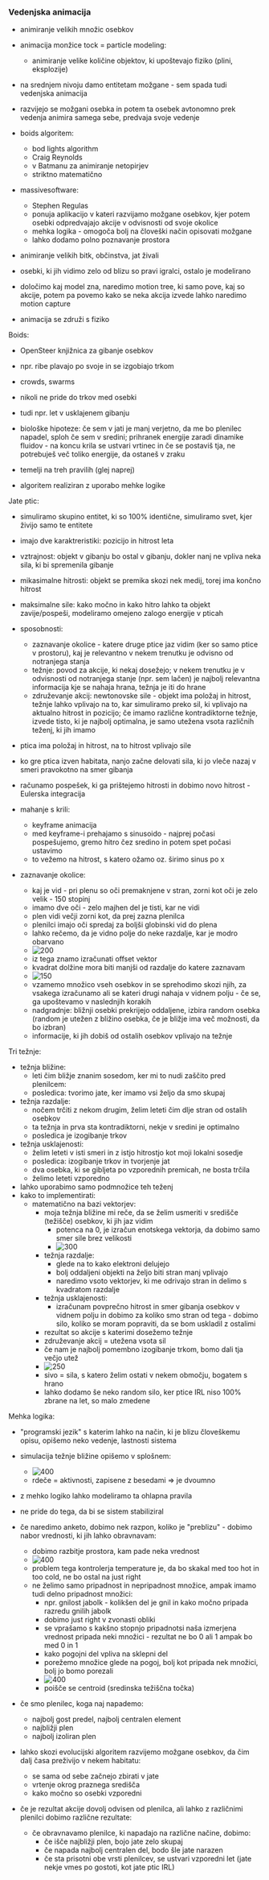 ### Vedenjska animacija

- animiranje velikih množic osebkov
- animacija monžice tock = particle modeling:
	- animiranje velike količine objektov, ki upoštevajo fiziko (plini, eksplozije)
- na srednjem nivoju damo entitetam možgane - sem spada tudi vedenjska animacija
- razvijejo se možgani osebka in potem ta osebek avtonomno prek vedenja animira samega sebe, predvaja svoje vedenje

- boids algoritem:
	- bod lights algorithm
	- Craig Reynolds
	- v Batmanu za animiranje netopirjev
	- striktno matematično

- massivesoftware:
	- Stephen Regulas
	- ponuja aplikacijo v kateri razvijamo možgane osebkov, kjer potem osebki odpredvajajo akcije v odvisnosti od svoje okolice
	- mehka logika - omogoča bolj na človeški način opisovati možgane
	- lahko dodamo polno poznavanje prostora

- animiranje velikih bitk, občinstva, jat živali
- osebki, ki jih vidimo zelo od blizu so pravi igralci, ostalo je modelirano
- določimo kaj model zna, naredimo motion tree, ki samo pove, kaj so akcije, potem pa povemo kako se neka akcija izvede lahko naredimo motion capture
- animacija se združi s fiziko

Boids:
- OpenSteer knjižnica za gibanje osebkov
- npr. ribe plavajo po svoje in se izgobiajo trkom
- crowds, swarms
- nikoli ne pride do trkov med osebki
- tudi npr. let v usklajenem gibanju

- biološke hipoteze: če sem v jati je manj verjetno, da me bo plenilec napadel, sploh če sem v sredini; prihranek energije zaradi dinamike fluidov - na koncu krila se ustvari vrtinec in če se postaviš tja, ne potrebuješ več toliko energije, da ostaneš v zraku

- temelji na treh pravilih (glej naprej)

- algoritem realiziran z uporabo mehke logike

Jate ptic:
- simuliramo skupino entitet, ki so 100% identične, simuliramo svet, kjer živijo samo te entitete
- imajo dve karaktreristiki: pozicijo in hitrost leta
- vztrajnost: objekt v gibanju bo ostal v gibanju, dokler nanj ne vpliva neka sila, ki bi spremenila gibanje
- mikasimalne hitrosti: objekt se premika skozi nek medij, torej ima končno hitrost
- maksimalne sile: kako močno in kako hitro lahko ta objekt zavije/pospeši, modeliramo omejeno zalogo energije v pticah
- sposobnosti:
	- zaznavanje okolice - katere druge ptice jaz vidim (ker so samo ptice v prostoru), kaj je relevantno v nekem trenutku je odvisno od notranjega stanja
	- težnje: povod za akcije, ki nekaj dosežejo; v nekem trenutku je v odvisnosti od notranjega stanje (npr. sem lačen) je najbolj relevantna informacija kje se nahaja hrana, težnja je iti do hrane
	- združevanje akcij: newtonovske sile - objekt ima položaj in hitrost, težnje lahko vplivajo na to, kar simuliramo preko sil, ki vplivajo na aktualno hitrost in pozicijo; če imamo različne kontradiktorne težnje, izvede tisto, ki je najbolj optimalna, je samo utežena vsota različnih teženj, ki jih imamo
- ptica ima položaj in hitrost, na to hitrost vplivajo sile
- ko gre ptica izven habitata, nanjo začne delovati sila, ki jo vleče nazaj v smeri pravokotno na smer gibanja
- računamo pospešek, ki ga prištejemo hitrosti in dobimo novo hitrost - Eulerska integracija

- mahanje s krili:
	- keyframe animacija
	- med keyframe-i prehajamo s sinusoido - najprej počasi pospešujemo, gremo hitro čez sredino in potem spet počasi ustavimo
	- to vežemo na hitrost, s katero ožamo oz. širimo sinus po x

- zaznavanje okolice:
	- kaj je vid - pri plenu so oči premaknjene v stran, zorni kot oči je zelo velik - 150 stopinj
	- imamo dve oči - zelo majhen del je tisti, kar ne vidi
	- plen vidi večji zorni kot, da prej zazna plenilca
	- plenilci imajo oči spredaj za boljši globinski vid do plena
	- lahko rečemo, da je vidno polje do neke razdalje, kar je modro obarvano
	- ![200](../../Images2/Pasted%20image%2020241218110233.png)
	- iz tega znamo izračunati offset vektor
	- kvadrat dolžine mora biti manjši od razdalje do katere zaznavam
	- ![150](../../Images2/Pasted%20image%2020241218110307.png)
	- vzamemo množico vseh osebkov in se sprehodimo skozi njih, za vsakega izračunamo ali se kateri drugi nahaja v vidnem polju - če se, ga upoštevamo v naslednjih korakih
	- nadgradnje: bližnji osebki prekrijejo oddaljene, izbira random osebka (random je utežen z bližino osebka, če je bližje ima več možnosti, da bo izbran)
	- informacije, ki jih dobiš od ostalih osebkov vplivajo na težnje

Tri težnje:
- težnja bližine:
	- leti čim bližje znanim sosedom, ker mi to nudi zaščito pred plenilcem:
	- posledica: tvorimo jate, ker imamo vsi željo da smo skupaj
- težnja razdalje:
	- nočem trčiti z nekom drugim, želim leteti čim dlje stran od ostalih osebkov
	- ta težnja in prva sta kontradiktorni, nekje v sredini je optimalno
	- posledica je izogibanje trkov
- težnja usklajenosti:
	- želim leteti v isti smeri in z istjo hitrostjo kot moji lokalni sosedje
	- posledica: izogibanje trkov in tvorjenje jat
	- dva osebka, ki se gibljeta po vzporednih premicah, ne bosta trčila
	- želimo leteti vzporedno
- lahko uporabimo samo podmnožice teh teženj
- kako to implementirati:
	- matematično na bazi vektorjev:
		- moja težnja bližine mi reče, da se želim usmeriti v središče (težišče) osebkov, ki jih jaz vidim
			- potenca na 0, je izračun enotskega vektorja, da dobimo samo smer sile brez velikosti
			- ![300](../../Images2/Pasted%20image%2020241218113230.png)
		- težnja razdalje:
			- glede na to kako elektroni delujejo
			- bolj oddaljeni objekti na željo biti stran manj vplivajo
			- naredimo vsoto vektorjev, ki me odrivajo stran in delimo s kvadratom razdalje
		- težnja usklajenosti:
			- izračunam povprečno hitrost in smer gibanja osebkov v vidnem polju in dobimo za koliko smo stran od tega - dobimo silo, koliko se moram popraviti, da se bom uskladil z ostalimi
		- rezultat so akcije s katerimi dosežemo težnje
		- združevanje akcij = utežena vsota sil
		- če nam je najbolj pomembno izogibanje trkom, bomo dali tja večjo utež
		- ![250](../../Images2/Pasted%20image%2020241218113553.png)
		- sivo = sila, s katero želim ostati v nekem območju, bogatem s hrano
		- lahko dodamo še neko random silo, ker ptice IRL niso 100% zbrane na let, so malo zmedene

Mehka logika:
- "programski jezik" s katerim lahko na način, ki je blizu človeškemu opisu, opišemo neko vedenje, lastnosti sistema
- simulacija težnje bližine opišemo v splošnem:
	- ![400](../../Images2/Pasted%20image%2020241218113928.png)
	- rdeče = aktivnosti, zapisene z besedami => je dvoumno
- z mehko logiko lahko modeliramo ta ohlapna pravila
- ne pride do tega, da bi se sistem stabiliziral
- če naredimo anketo, dobimo nek razpon, koliko je "preblizu" - dobimo nabor vrednosti, ki jih lahko obravnavam:
	- dobimo razbitje prostora, kam pade neka vrednost
	- ![400](../../Images2/Pasted%20image%2020241218114419.png)
	- problem tega kontrolerja temperature je, da bo skakal med too hot in too cold, ne bo ostal na just right
	- ne želimo samo pripadnost in nepripadnost množice, ampak imamo tudi delno pripadnost množici:
		- npr. gnilost jabolk - kolikšen del je gnil in kako močno pripada razredu gnilih jabolk
		- dobimo just right v zvonasti obliki
		- se vprašamo s kakšno stopnjo pripadnotsi naša izmerjena vrednost pripada neki množici - rezultat ne bo 0 ali 1 ampak bo med 0 in 1
		- kako pogojni del vpliva na sklepni del
		- porežemo množice glede na pogoj, bolj kot pripada nek množici, bolj jo bomo porezali
		- ![400](../../Images2/Pasted%20image%2020241218115220.png)
		- poišče se centroid (sredinska težiščna točka)

- če smo plenilec, koga naj napademo:
	- najbolj gost predel, najbolj centralen element
	- najbližji plen
	- najbolj izoliran plen
- lahko skozi evolucijski algoritem razvijemo možgane osebkov, da čim dalj časa preživijo v nekem habitatu:
	- se sama od sebe začnejo zbirati v jate
	- vrtenje okrog praznega središča
	- kako močno so osebki vzporedni
- če je rezultat akcije dovolj odvisen od plenilca, ali lahko z različnimi plenilci dobimo različne rezultate:
	- če obravnavamo plenilce, ki napadajo na različne načine, dobimo:
		- če išče najbližji plen, bojo jate zelo skupaj
		- če napada najbolj centralen del, bodo šle jate narazen
		- če sta prisotni obe vrsti plenilcev, se ustvari vzporedni let (jate nekje vmes po gostoti, kot jate ptic IRL)